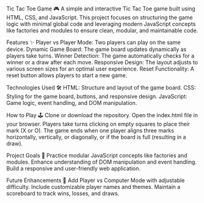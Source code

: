 Tic Tac Toe Game 🎮
A simple and interactive Tic Tac Toe game built using HTML, CSS, and JavaScript. This project focuses on structuring the game logic with minimal global code and leveraging modern JavaScript concepts like factories and modules to ensure clean, modular, and maintainable code.

Features ✨
Player vs Player Mode: Two players can play on the same device.
Dynamic Game Board: The game board updates dynamically as players take turns.
Winner Detection: The game automatically checks for a winner or a draw after each move.
Responsive Design: The layout adjusts to various screen sizes for an optimal user experience.
Reset Functionality: A reset button allows players to start a new game.

Technologies Used 🛠️
HTML: Structure and layout of the game board.
CSS: Styling for the game board, buttons, and responsive design.
JavaScript: Game logic, event handling, and DOM manipulation.

How to Play 🕹️
Clone or download the repository.
Open the index.html file in your browser.
Players take turns clicking on empty squares to place their mark (X or O).
The game ends when one player aligns three marks horizontally, vertically, or diagonally, or if the board is full (resulting in a draw).

Project Goals 🎯
Practice modular JavaScript concepts like factories and modules.
Enhance understanding of DOM manipulation and event handling.
Build a responsive and user-friendly web application.

Future Enhancements 🚀
Add Player vs Computer Mode with adjustable difficulty.
Include customizable player names and themes.
Maintain a scoreboard to track wins, losses, and draws.

